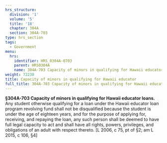 ```yaml
---
hrs_structure:
  division: '1'
  volume: '5'
  title: '18'
  chapter: 304A
  section: 304A-703
type: hrs_section
tags:
  - Government
menu:
  hrs:
    identifier: HRS_0304A-0703
    parent: HRS0304A
    name: 304A-703 Capacity of minors in qualifying for Hawaii educator
weight: 72230
title: Capacity of minors in qualifying for Hawaii educator
full_title: 304A-703 Capacity of minors in qualifying for Hawaii educator
---
```

**§304A-703 Capacity of minors in qualifying for Hawaii educator loans.** Any student otherwise qualifying for a loan under the Hawaii educator loan program revolving fund shall not be disqualified because the student is under the age of eighteen years, and for the purpose of applying for, receiving, and repaying the loan, any such person shall be deemed to have full legal capacity to act and shall have all rights, powers, privileges, and obligations of an adult with respect thereto. [L 2006, c 75, pt of §2; am L 2015, c 106, §4]